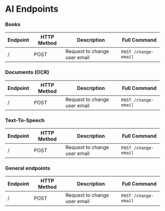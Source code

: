 # AI Endpoints 


### Books
| Endpoint | HTTP Method | Description | Full Command |
|----------|-------------|-------------|--------------| 
| / | POST | Request to change user email | `POST /change-email`| 

### Documents (OCR)
| Endpoint | HTTP Method | Description | Full Command |
|----------|-------------|-------------|--------------| 
| / | POST | Request to change user email | `POST /change-email`| 

### Text-To-Speech
| Endpoint | HTTP Method | Description | Full Command |
|----------|-------------|-------------|--------------| 
| / | POST | Request to change user email | `POST /change-email`| 

### General endpoints
| Endpoint | HTTP Method | Description | Full Command |
|----------|-------------|-------------|--------------| 
| / | POST | Request to change user email | `POST /change-email`| 

